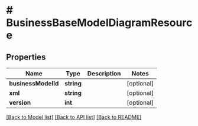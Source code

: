 # # BusinessBaseModelDiagramResource

## Properties

Name | Type | Description | Notes
------------ | ------------- | ------------- | -------------
**businessModelId** | **string** |  | [optional]
**xml** | **string** |  | [optional]
**version** | **int** |  | [optional]

[[Back to Model list]](../../README.md#models) [[Back to API list]](../../README.md#endpoints) [[Back to README]](../../README.md)
